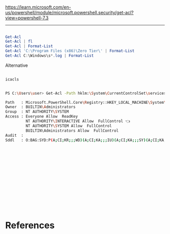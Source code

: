 # 

https://learn.microsoft.com/en-us/powershell/module/microsoft.powershell.security/get-acl?view=powershell-7.3

-------------------------------------------

## 
```PowerShell
Get-Acl
Get-Acl | fl
Get-Acl | Format-List
Get-Acl 'C:\Program Files (x86)\Zero Tier\' | Format-List
Get-Acl C:\Windows\s*.log | Format-List
```

Alternative

## 
```CMD
icacls
```

## 
```sh
PS C:\Users\user> Get-Acl -Path hklm:\System\CurrentControlSet\services\regsvc | fl

Path   : Microsoft.PowerShell.Core\Registry::HKEY_LOCAL_MACHINE\System\CurrentControlSet\services\regsvc
Owner  : BUILTIN\Administrators
Group  : NT AUTHORITY\SYSTEM
Access : Everyone Allow  ReadKey
         NT AUTHORITY\INTERACTIVE Allow  FullControl 👈
         NT AUTHORITY\SYSTEM Allow  FullControl
         BUILTIN\Administrators Allow  FullControl
Audit  :
Sddl   : O:BAG:SYD:P(A;CI;KR;;;WD)(A;CI;KA;;;IU)(A;CI;KA;;;SY)(A;CI;KA;;;BA)
```

## 
```PowerShell

```

## 
```PowerShell

```

## 
```PowerShell

```

## 
```PowerShell

```

## 
```PowerShell

```

## 
```PowerShell

```

## 
```PowerShell

```

# References

